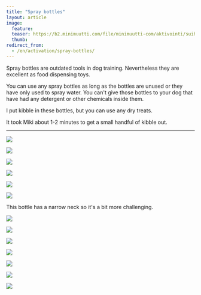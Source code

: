 ```yaml
---
title: "Spray bottles"
layout: article
image:
  feature:
  teaser: https://b2.minimuutti.com/file/minimuutti-com/aktivointi/suihkepullot/DS00081-245px.jpg
  thumb:
redirect_from:
  - /en/activation/spray-bottles/
---
```

Spray bottles are outdated tools in dog training. Nevertheless they are excellent as food dispensing toys.

You can use any spray bottles as long as the bottles are unused or they have only used to spray water. You can't give those bottles to your dog that have had any detergent or other chemicals inside them.

I put kibble in these bottles, but you can use any dry treats.

It took Miki about 1-2 minutes to get a small handful of kibble out.

---

![](https://b2.minimuutti.com/file/minimuutti-com/aktivointi/suihkepullot/DS00026-800px.jpg)

![](https://b2.minimuutti.com/file/minimuutti-com/aktivointi/suihkepullot/DS00035-800px.jpg)

![](https://b2.minimuutti.com/file/minimuutti-com/aktivointi/suihkepullot/DS00037-800px.jpg)

![](https://b2.minimuutti.com/file/minimuutti-com/aktivointi/suihkepullot/DS00058-800px.jpg)

![](https://b2.minimuutti.com/file/minimuutti-com/aktivointi/suihkepullot/DS00081-800px.jpg)

![](https://b2.minimuutti.com/file/minimuutti-com/aktivointi/suihkepullot/DS00002-800px.jpg)

This bottle has a narrow neck so it's a bit more challenging.

![](https://b2.minimuutti.com/file/minimuutti-com/aktivointi/suihkepullot/DS57099-800px.jpg)

![](https://b2.minimuutti.com/file/minimuutti-com/aktivointi/suihkepullot/DS57121-800px.jpg)

![](https://b2.minimuutti.com/file/minimuutti-com/aktivointi/suihkepullot/DS57126-800px.jpg)

![](https://b2.minimuutti.com/file/minimuutti-com/aktivointi/suihkepullot/DS57138-800px.jpg)

![](https://b2.minimuutti.com/file/minimuutti-com/aktivointi/suihkepullot/DS57206-800px.jpg)

![](https://b2.minimuutti.com/file/minimuutti-com/aktivointi/suihkepullot/DS57255-800px.jpg)

![](https://b2.minimuutti.com/file/minimuutti-com/aktivointi/suihkepullot/DS57256-800px.jpg)
